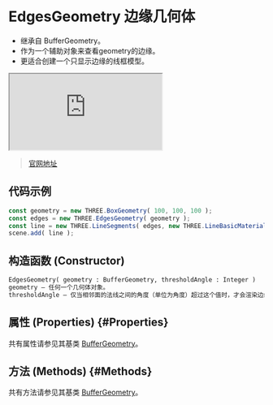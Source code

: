 # EdgesGeometry 边缘几何体

- 继承自 BufferGeometry。
- 作为一个辅助对象来查看geometry的边缘。
- 更适合创建一个只显示边缘的线框模型。

<iframe id="scene" src="https://threejs.org/examples/webgl_helpers.html"></iframe>

>[官网地址](https://threejs.org/docs/index.html#api/zh/geometries/EdgesGeometry)


## 代码示例

```js
const geometry = new THREE.BoxGeometry( 100, 100, 100 );
const edges = new THREE.EdgesGeometry( geometry );
const line = new THREE.LineSegments( edges, new THREE.LineBasicMaterial( { color: 0xffffff } ) );
scene.add( line );
```

## 构造函数 (Constructor)
```md
EdgesGeometry( geometry : BufferGeometry, thresholdAngle : Integer )
geometry — 任何一个几何体对象。
thresholdAngle — 仅当相邻面的法线之间的角度（单位为角度）超过这个值时，才会渲染边缘。默认值为1。
```

## 属性 (Properties) {#Properties}

共有属性请参见其基类 [BufferGeometry](../core/BufferGeometry#Properties)。

## 方法 (Methods) {#Methods}

共有方法请参见其基类 [BufferGeometry](../core/BufferGeometry#Methods)。